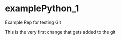 # examplePython_1
Example Rep for testing Git

This is the very first change that gets added to the git
